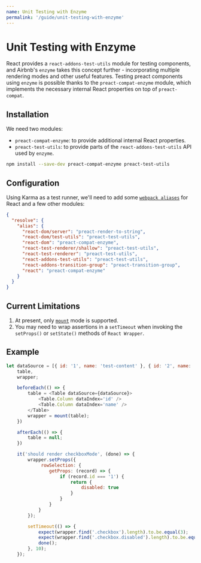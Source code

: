 ```yaml
---
name: Unit Testing with Enzyme
permalink: '/guide/unit-testing-with-enzyme'
---
```


# Unit Testing with Enzyme

React provides a `react-addons-test-utils` module for testing components, and Airbnb's `enzyme` takes this concept further - incorporating multiple rendering modes and other useful features. Testing preact components using `enzyme` is possible thanks to the `preact-compat-enzyme` module, which implements the necessary internal React properties on top of `preact-compat`.

## Installation

We need two modules:

- `preact-compat-enzyme`: to provide additional internal React properties.
- `preact-test-utils`: to provide parts of the `react-addons-test-utils` API used by `enzyme`.

```sh
npm install --save-dev preact-compat-enzyme preact-test-utils
```

## Configuration

Using Karma as a test runner, we'll need to add some [`webpack aliases`](https://github.com/webpack-contrib/karma-webpack#usage) for React and a few other modules:

```json
{
  "resolve": {
    "alias": {
      "react-dom/server": "preact-render-to-string",
      "react-dom/test-utils": "preact-test-utils",
      "react-dom": "preact-compat-enzyme",
      "react-test-renderer/shallow": "preact-test-utils",
      "react-test-renderer": "preact-test-utils",
      "react-addons-test-utils": "preact-test-utils",
      "react-addons-transition-group": "preact-transition-group",
      "react": "preact-compat-enzyme"
    }
  }
}
```

## Current Limitations

1. At present, only [`mount`](http://airbnb.io/enzyme/docs/api/mount.html) mode is supported.
2. You may need to wrap assertions in a `setTimeout` when invoking the `setProps()` or `setState()` methods of `React Wrapper`.


## Example

```js
let dataSource = [{ id: '1', name: 'test-content' }, { id: '2', name: 'test-content' }],
    table,
    wrapper;

    beforeEach(() => {
        table = <Table dataSource={dataSource}>
            <Table.Column dataIndex='id' />
            <Table.Column dataIndex='name' />
        </Table>
        wrapper = mount(table);
    })

    afterEach(() => {
        table = null;
    })

    it('should render checkboxMode', (done) => {
        wrapper.setProps({
             rowSelection: {
                getProps: (record) => {
                    if (record.id === '1') {
                        return {
                            disabled: true
                        }
                    }
                }
            }
        });

        setTimeout(() => {
            expect(wrapper.find('.checkbox').length).to.be.equal(3);
            expect(wrapper.find('.checkbox.disabled').length).to.be.equal(1);
            done();
        }, 10);
    });
```
